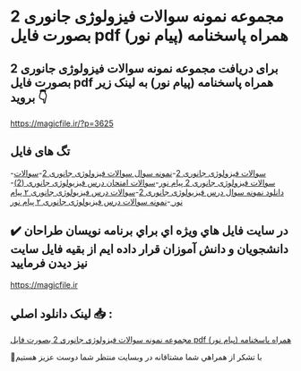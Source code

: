 # مجموعه نمونه سوالات فیزولوژی جانوری 2 بصورت فایل pdf همراه پاسخنامه (پیام نور)

## برای دریافت مجموعه نمونه سوالات فیزولوژی جانوری 2 بصورت فایل pdf همراه پاسخنامه (پیام نور) به لینک زیر بروید 👇

https://magicfile.ir/?p=3625

## تگ های فایل

-[سوالات فیزولوژی جانوری 2](https://magicfile.ir/product/%d8%b3%d9%88%d8%a7%d9%84%d8%a7%d8%aa%d9%81%db%8c%d8%b2%d9%88%d9%84%d9%88%da%98%db%8c-%d8%ac%d8%a7%d9%86%d9%88%d8%b1%db%8c-2-%d8%a8%d8%b5%d9%88%d8%b1%d8%aa-%d9%81%d8%a7%db%8c%d9%84-pdf-%d9%87%d9%85%d8%b1%d8%a7%d9%87-%d9%be%d8%a7%d8%b3%d8%ae%d9%86%d8%a7%d9%85%d9%87/)-[نمونه سوال سوالات فیزولوژی جانوری 2](https://magicfile.ir/product/%d8%b3%d9%88%d8%a7%d9%84%d8%a7%d8%aa%d9%81%db%8c%d8%b2%d9%88%d9%84%d9%88%da%98%db%8c-%d8%ac%d8%a7%d9%86%d9%88%d8%b1%db%8c-2-%d8%a8%d8%b5%d9%88%d8%b1%d8%aa-%d9%81%d8%a7%db%8c%d9%84-pdf-%d9%87%d9%85%d8%b1%d8%a7%d9%87-%d9%be%d8%a7%d8%b3%d8%ae%d9%86%d8%a7%d9%85%d9%87/)-[سوالات سوالات فیزولوژی جانوری 2 پیام نور](https://magicfile.ir/product/%d8%b3%d9%88%d8%a7%d9%84%d8%a7%d8%aa%d9%81%db%8c%d8%b2%d9%88%d9%84%d9%88%da%98%db%8c-%d8%ac%d8%a7%d9%86%d9%88%d8%b1%db%8c-2-%d8%a8%d8%b5%d9%88%d8%b1%d8%aa-%d9%81%d8%a7%db%8c%d9%84-pdf-%d9%87%d9%85%d8%b1%d8%a7%d9%87-%d9%be%d8%a7%d8%b3%d8%ae%d9%86%d8%a7%d9%85%d9%87/)-[سوالات امتحان درس فیزیولوژی جانوری (2)](https://magicfile.ir/product/%d8%b3%d9%88%d8%a7%d9%84%d8%a7%d8%aa%d9%81%db%8c%d8%b2%d9%88%d9%84%d9%88%da%98%db%8c-%d8%ac%d8%a7%d9%86%d9%88%d8%b1%db%8c-2-%d8%a8%d8%b5%d9%88%d8%b1%d8%aa-%d9%81%d8%a7%db%8c%d9%84-pdf-%d9%87%d9%85%d8%b1%d8%a7%d9%87-%d9%be%d8%a7%d8%b3%d8%ae%d9%86%d8%a7%d9%85%d9%87/)-[دانلود نمونه سوال درس فیزیولوژی جانوری 2](https://magicfile.ir/product/%d8%b3%d9%88%d8%a7%d9%84%d8%a7%d8%aa%d9%81%db%8c%d8%b2%d9%88%d9%84%d9%88%da%98%db%8c-%d8%ac%d8%a7%d9%86%d9%88%d8%b1%db%8c-2-%d8%a8%d8%b5%d9%88%d8%b1%d8%aa-%d9%81%d8%a7%db%8c%d9%84-pdf-%d9%87%d9%85%d8%b1%d8%a7%d9%87-%d9%be%d8%a7%d8%b3%d8%ae%d9%86%d8%a7%d9%85%d9%87/)-[سوالات درس فیزیولوژی جانوری ۲ پیام نور ](https://magicfile.ir/product/%d8%b3%d9%88%d8%a7%d9%84%d8%a7%d8%aa%d9%81%db%8c%d8%b2%d9%88%d9%84%d9%88%da%98%db%8c-%d8%ac%d8%a7%d9%86%d9%88%d8%b1%db%8c-2-%d8%a8%d8%b5%d9%88%d8%b1%d8%aa-%d9%81%d8%a7%db%8c%d9%84-pdf-%d9%87%d9%85%d8%b1%d8%a7%d9%87-%d9%be%d8%a7%d8%b3%d8%ae%d9%86%d8%a7%d9%85%d9%87/)-[نمونه سوالات درس فیزیولوژی جانوری ۲ پیام نور ](https://magicfile.ir/product/%d8%b3%d9%88%d8%a7%d9%84%d8%a7%d8%aa%d9%81%db%8c%d8%b2%d9%88%d9%84%d9%88%da%98%db%8c-%d8%ac%d8%a7%d9%86%d9%88%d8%b1%db%8c-2-%d8%a8%d8%b5%d9%88%d8%b1%d8%aa-%d9%81%d8%a7%db%8c%d9%84-pdf-%d9%87%d9%85%d8%b1%d8%a7%d9%87-%d9%be%d8%a7%d8%b3%d8%ae%d9%86%d8%a7%d9%85%d9%87/)

## ✔️ در سايت فايل هاي ويژه اي براي برنامه نويسان طراحان دانشجويان و دانش آموزان قرار داده ايم از بقيه فايل سايت نيز ديدن فرماييد

https://magicfile.ir


## لينک دانلود اصلي 📥 :

[مجموعه نمونه سوالات فیزولوژی جانوری 2 بصورت فایل pdf همراه پاسخنامه (پیام نور)](https://magicfile.ir/product/%d8%b3%d9%88%d8%a7%d9%84%d8%a7%d8%aa%d9%81%db%8c%d8%b2%d9%88%d9%84%d9%88%da%98%db%8c-%d8%ac%d8%a7%d9%86%d9%88%d8%b1%db%8c-2-%d8%a8%d8%b5%d9%88%d8%b1%d8%aa-%d9%81%d8%a7%db%8c%d9%84-pdf-%d9%87%d9%85%d8%b1%d8%a7%d9%87-%d9%be%d8%a7%d8%b3%d8%ae%d9%86%d8%a7%d9%85%d9%87/) 


🙏با تشکر از همراهي شما مشتاقانه در وبسایت منتظر شما دوست عزیز هستیم

